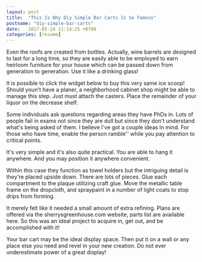 ```yaml
---
layout: post
title:  "This Is Why Diy Simple Bar Carts Is So Famous"
postname: "diy-simple-bar-carts"
date:   2017-05-24 11:14:25 +0700
categories: [resume]
---
```

Even the roofs are created from bottles. Actually, wine barrels are designed to last for a long time, so they are easily able to be employed to earn heirloom furniture for your house which can be passed down from generation to generation. Use it like a drinking glass!

It is possible to click the widget below to buy this very same ice scoop! Should youn't have a planer, a neighborhood cabinet shop might be able to manage this step. Just must attach the casters. Place the remainder of your liquor on the decrease shelf.

Some individuals ask questions regarding areas they have PhDs in. Lots of people fail in exams not since they are dull but since they don't understand what's being asked of them. I believe I've got a couple ideas in mind. For those who have time, enable the person ramble'' while you pay attention to critical points.

It's very simple and it's also quite practical. You are able to hang it anywhere. And you may position it anywhere convenient.

Within this case they function as towel holders but the intriguing detail is they're placed upside down. There are lots of pieces. Glue each compartment to the plaque utilizing craft glue. Move the metallic table frame on the dropcloth, and spraypaint in a number of light coats to stop drips from forming.

It merely felt like it needed a small amount of extra refining. Plans are offered via the sherrysgreenhouse.com website, parts list are available here. So this was an ideal project to acquire in, get out, and be accomplished with it!

Your bar cart may be the ideal display space. Then put it on a wall or any place else you need and revel in your new creation. Do not ever underestimate power of a great display!
